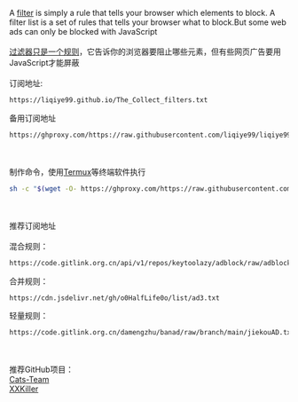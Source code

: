 A [filter](https://help.eyeo.com/en/adblockplus/how-to-write-filters) is simply a rule that tells your browser which elements to block. A filter list is a set of rules that tells your browser what to block.But some web ads can only be blocked with JavaScript<br><br>[过滤器只是一个规则](https://help.eyeo.com/en/adblockplus/how-to-write-filters)，它告诉你的浏览器要阻止哪些元素，但有些网页广告要用JavaScript才能屏蔽<br><br>
订阅地址:
```bash
https://liqiye99.github.io/The_Collect_filters.txt
```
备用订阅地址
```bash
https://ghproxy.com/https://raw.githubusercontent.com/liqiye99/liqiye99.github.io/main/The_Collect_filters.txt
```
<br><br>制作命令，使用[Termux](https://github.com/termux/termux-app/releases)等终端软件执行
```bash
sh -c "$(wget -O- https://ghproxy.com/https://raw.githubusercontent.com/liqiye99/liqiye99.github.io/main/Collect_AdblockPlus_Filter.sh)"
```
<br><br>推荐订阅地址
<br>
<br>混合规则：
```bash
https://code.gitlink.org.cn/api/v1/repos/keytoolazy/adblock/raw/adblock
```
合并规则：
```bash
https://cdn.jsdelivr.net/gh/o0HalfLife0o/list/ad3.txt
```
轻量规则：
```bash
https://code.gitlink.org.cn/damengzhu/banad/raw/branch/main/jiekouAD.txt
```
<br><br>
推荐GitHub项目：
<br>[Cats-Team](https://cats-team.github.io/AdRules/)
<br>[XXKiller](https://github.com/DoingDog/XXKiller)
<br>

